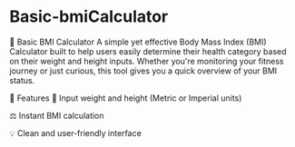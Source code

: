 # Basic-bmiCalculator

🧮 Basic BMI Calculator
A simple yet effective Body Mass Index (BMI) Calculator built to help users easily determine their health category based on their weight and height inputs. Whether you're monitoring your fitness journey or just curious, this tool gives you a quick overview of your BMI status.

🚀 Features
📏 Input weight and height (Metric or Imperial units)

⚖️ Instant BMI calculation

💡 Clean and user-friendly interface
